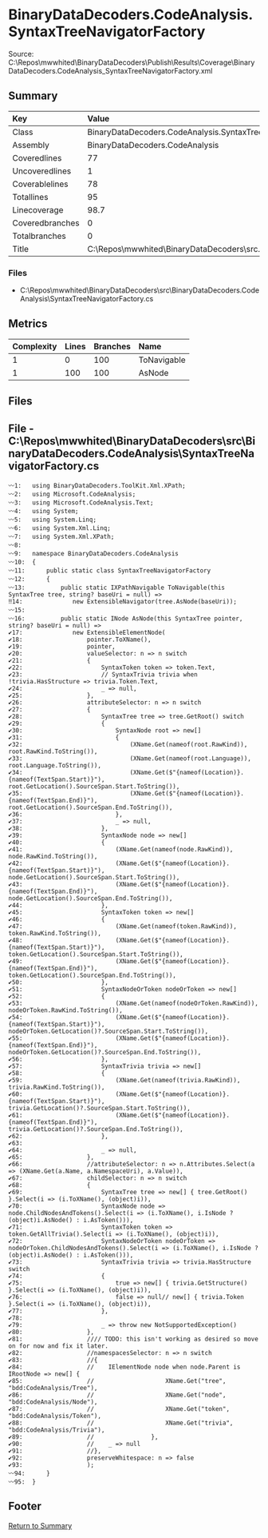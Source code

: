 ﻿
# BinaryDataDecoders.CodeAnalysis.SyntaxTreeNavigatorFactory
Source: C:\Repos\mwwhited\BinaryDataDecoders\Publish\Results\Coverage\BinaryDataDecoders.CodeAnalysis_SyntaxTreeNavigatorFactory.xml

## Summary

| Key                  | Value                                                            |
| :------------------- | :--------------------------------------------------------------- |
| Class                | BinaryDataDecoders.CodeAnalysis.SyntaxTreeNavigatorFactory   | 
| Assembly             | BinaryDataDecoders.CodeAnalysis                              | 
| Coveredlines         | 77                                                           | 
| Uncoveredlines       | 1                                                            | 
| Coverablelines       | 78                                                           | 
| Totallines           | 95                                                           | 
| Linecoverage         | 98.7                                                         | 
| Coveredbranches      | 0                                                            | 
| Totalbranches        | 0                                                            | 
| Title                | C:\Repos\mwwhited\BinaryDataDecoders\src\..\src\BinaryDataDe | 

### Files
 * C:\Repos\mwwhited\BinaryDataDecoders\src\BinaryDataDecoders.CodeAnalysis\SyntaxTreeNavigatorFactory.cs

## Metrics

| Complexity | Lines | Branches | Name                                          |
| :--------- | :---- | :------- | :-------------------------------------------- |
| 1          | 0     | 100      | ToNavigable | 
| 1          | 100   | 100      | AsNode | 
## Files

## File - C:\Repos\mwwhited\BinaryDataDecoders\src\BinaryDataDecoders.CodeAnalysis\SyntaxTreeNavigatorFactory.cs

```CSharp
〰1:   using BinaryDataDecoders.ToolKit.Xml.XPath;
〰2:   using Microsoft.CodeAnalysis;
〰3:   using Microsoft.CodeAnalysis.Text;
〰4:   using System;
〰5:   using System.Linq;
〰6:   using System.Xml.Linq;
〰7:   using System.Xml.XPath;
〰8:   
〰9:   namespace BinaryDataDecoders.CodeAnalysis
〰10:  {
〰11:      public static class SyntaxTreeNavigatorFactory
〰12:      {
〰13:          public static IXPathNavigable ToNavigable(this SyntaxTree tree, string? baseUri = null) =>
‼14:              new ExtensibleNavigator(tree.AsNode(baseUri));
〰15:  
〰16:          public static INode AsNode(this SyntaxTree pointer, string? baseUri = null) =>
✔17:              new ExtensibleElementNode(
✔18:                  pointer.ToXName(),
✔19:                  pointer,
✔20:                  valueSelector: n => n switch
✔21:                  {
✔22:                      SyntaxToken token => token.Text,
✔23:                      // SyntaxTrivia trivia when !trivia.HasStructure => trivia.Token.Text,
✔24:                      _ => null,
✔25:                  },
✔26:                  attributeSelector: n => n switch
✔27:                  {
✔28:                      SyntaxTree tree => tree.GetRoot() switch
✔29:                      {
✔30:                          SyntaxNode root => new[]
✔31:                          {
✔32:                              (XName.Get(nameof(root.RawKind)),  root.RawKind.ToString()),
✔33:                              (XName.Get(nameof(root.Language)),  root.Language.ToString()),
✔34:                              (XName.Get($"{nameof(Location)}.{nameof(TextSpan.Start)}"),  root.GetLocation().SourceSpan.Start.ToString()),
✔35:                              (XName.Get($"{nameof(Location)}.{nameof(TextSpan.End)}"),  root.GetLocation().SourceSpan.End.ToString()),
✔36:                          },
✔37:                          _ => null,
✔38:                      },
✔39:                      SyntaxNode node => new[]
✔40:                      {
✔41:                          (XName.Get(nameof(node.RawKind)),  node.RawKind.ToString()),
✔42:                          (XName.Get($"{nameof(Location)}.{nameof(TextSpan.Start)}"),  node.GetLocation().SourceSpan.Start.ToString()),
✔43:                          (XName.Get($"{nameof(Location)}.{nameof(TextSpan.End)}"),  node.GetLocation().SourceSpan.End.ToString()),
✔44:                      },
✔45:                      SyntaxToken token => new[]
✔46:                      {
✔47:                          (XName.Get(nameof(token.RawKind)),  token.RawKind.ToString()),
✔48:                          (XName.Get($"{nameof(Location)}.{nameof(TextSpan.Start)}"),  token.GetLocation().SourceSpan.Start.ToString()),
✔49:                          (XName.Get($"{nameof(Location)}.{nameof(TextSpan.End)}"),  token.GetLocation().SourceSpan.End.ToString()),
✔50:                      },
✔51:                      SyntaxNodeOrToken nodeOrToken => new[]
✔52:                      {
✔53:                          (XName.Get(nameof(nodeOrToken.RawKind)),  nodeOrToken.RawKind.ToString()),
✔54:                          (XName.Get($"{nameof(Location)}.{nameof(TextSpan.Start)}"),  nodeOrToken.GetLocation()?.SourceSpan.Start.ToString()),
✔55:                          (XName.Get($"{nameof(Location)}.{nameof(TextSpan.End)}"),  nodeOrToken.GetLocation()?.SourceSpan.End.ToString()),
✔56:                      },
✔57:                      SyntaxTrivia trivia => new[]
✔58:                      {
✔59:                          (XName.Get(nameof(trivia.RawKind)),  trivia.RawKind.ToString()),
✔60:                          (XName.Get($"{nameof(Location)}.{nameof(TextSpan.Start)}"),  trivia.GetLocation()?.SourceSpan.Start.ToString()),
✔61:                          (XName.Get($"{nameof(Location)}.{nameof(TextSpan.End)}"),  trivia.GetLocation()?.SourceSpan.End.ToString()),
✔62:                      },
✔63:  
✔64:                      _ => null,
✔65:                  },
✔66:                  //attributeSelector: n => n.Attributes.Select(a => (XName.Get(a.Name, a.NamespaceUri), a.Value)),
✔67:                  childSelector: n => n switch
✔68:                  {
✔69:                      SyntaxTree tree => new[] { tree.GetRoot() }.Select(i => (i.ToXName(), (object)i)),
✔70:                      SyntaxNode node => node.ChildNodesAndTokens().Select(i => (i.ToXName(), i.IsNode ? (object)i.AsNode() : i.AsToken())),
✔71:                      SyntaxToken token => token.GetAllTrivia().Select(i => (i.ToXName(), (object)i)),
✔72:                      SyntaxNodeOrToken nodeOrToken => nodeOrToken.ChildNodesAndTokens().Select(i => (i.ToXName(), i.IsNode ? (object)i.AsNode() : i.AsToken())),
✔73:                      SyntaxTrivia trivia => trivia.HasStructure switch
✔74:                      {
✔75:                          true => new[] { trivia.GetStructure() }.Select(i => (i.ToXName(), (object)i)),
✔76:                          false => null// new[] { trivia.Token }.Select(i => (i.ToXName(), (object)i)),
✔77:                      },
✔78:  
✔79:                      _ => throw new NotSupportedException()
✔80:                  },
✔81:                  //// TODO: this isn't working as desired so move on for now and fix it later.
✔82:                  //namespacesSelector: n => n switch
✔83:                  //{
✔84:                  //    IElementNode node when node.Parent is IRootNode => new[] {
✔85:                  //                    XName.Get("tree", "bdd:CodeAnalysis/Tree"),
✔86:                  //                    XName.Get("node", "bdd:CodeAnalysis/Node"),
✔87:                  //                    XName.Get("token", "bdd:CodeAnalysis/Token"),
✔88:                  //                    XName.Get("trivia", "bdd:CodeAnalysis/Trivia"),
✔89:                  //                },
✔90:                  //    _ => null
✔91:                  //},
✔92:                  preserveWhitespace: n => false
✔93:                  );
〰94:      }
〰95:  }

```
## Footer 
[Return to Summary](Summary.md)

